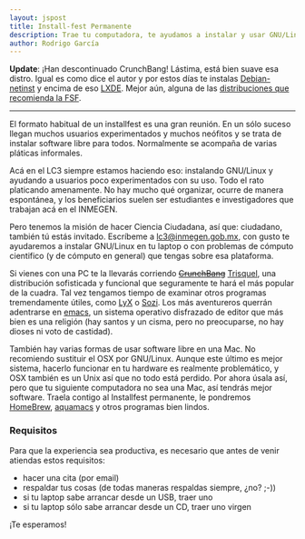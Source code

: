 ```yaml
---
layout: jspost
title: Install-fest Permanente
description: Trae tu computadora, te ayudamos a instalar y usar GNU/Linux en ella.
author: Rodrigo García
---
```


 **Update**: ¡Han descontinuado CrunchBang! Lástima, está bien suave
  esa distro. Igual es como dice el autor y por estos días te instalas
  [Debian-netinst](https://www.debian.org/CD/netinst/) y encima de eso
  [LXDE](http://lxde.org). Mejor aún, alguna de las [distribuciones que
  recomienda la FSF](https://www.gnu.org/distros/free-distros.es.html).
  
----

El formato habitual de un installfest es una gran reunión. En un sólo
suceso llegan muchos usuarios experimentados y muchos neófitos y se
trata de instalar software libre para todos. Normalmente se acompaña
de varias pláticas informales.

Acá en el LC3 siempre estamos haciendo eso: instalando GNU/Linux y ayudando a
usuarios poco experimentados con su uso. Todo el rato platicando amenamente.
No hay mucho qué organizar, ocurre de manera espontánea, y los
beneficiarios suelen ser estudiantes e investigadores que trabajan acá
en el INMEGEN.

Pero tenemos la misión de hacer Ciencia Ciudadana, así que: ciudadano,
también tú estás invitado. Escríbeme a lc3@inmegen.gob.mx, 
con gusto te ayudaremos a instalar GNU/Linux en tu
laptop o con problemas de cómputo cientifico (y de cómputo en general)
que tengas sobre esa plataforma.

Si vienes con una PC te la llevarás corriendo
~~[CrunchBang](http://crunchbang.org)~~
[Trisquel](http://trisquel.info/), una distribución sofisticada y
funcional que seguramente te hará el más popular de la cuadra. Tal vez
tengamos tiempo de examinar otros programas tremendamente útiles, como
[LyX](http://lyx.org) o
[Sozi](http://sozi.baierouge.fr/pages/10-about.html). Los más
aventureros querrán adentrarse en
[emacs](https://www.gnu.org/software/emacs/), un sistema operativo
disfrazado de editor que más bien es una religión (hay santos y un
cisma, pero no preocuparse, no hay dioses ni voto de castidad).

También hay varias formas de usar software libre en una Mac. No
recomiendo sustituir el OSX por GNU/Linux. Aunque este último es mejor
sistema, hacerlo funcionar en tu hardware es realmente problemático, y
OSX también es un Unix así que no todo está perdido. Por ahora úsala
así, pero que tu siguiente computadora no sea una Mac, así tendrás
mejor software. Traela contigo al Installfest permanente, le pondremos
[HomeBrew](http://brew.sh/), [aquamacs](http://aquamacs.org) y otros
programas bien lindos.


### Requisitos

Para que la experiencia sea productiva, es necesario que antes de
venir atiendas estos requisitos:

- hacer una cita (por email)
- respaldar tus cosas (de todas maneras respaldas siempre, ¿no? ;-))
- si tu laptop sabe arrancar desde un USB, traer uno
- si tu laptop sólo sabe arrancar desde un CD, traer uno virgen


¡Te esperamos!
